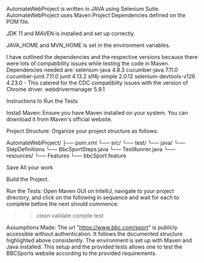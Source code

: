 AutomateWebProject is written in JAVA using Selenium Suite. AutomateWebProject uses Maven Project Dependencies defined on the POM file.

JDK 11 and MAVEN is installed and set up correctly.

JAVA_HOME and MVN_HOME is set in the environment variables.

I have outlined the dependencies and the respective versions because there were lots of compatibility issues while testing the code in Maven.
Dependencies needed are:
      selenium-java 4.8.3
      cucumber-java 7.11.0
      cucumber-junit 7.11.0
      junit 4.13.2
      slf4j-simple 2.0.12
      selenium-devtools-v126 4.23.0 - This catered for the CDC compatibilty issues with the version of Chrome driver.
      webdrivermanager 5.9.1

Instructions to Run the Tests

Install Maven:
Ensure you have Maven installed on your system. You can download it from Maven's official website.

Project Structure:
Organize your project structure as follows:

AutomateWebProject/
├── pom.xml
└── src/
    └── test/
        └── java/
            └── StepDefinitions
                 └── BbcSportSteps.java
               └── TestRunner.java
        └── resources/
            └── Features
                 └── bbcSport.feature
			
Save All your work

Build the Project.

Run the Tests:
Open Maven GUI on IntelliJ, navigate to your project directory, and click on the following in sequence and wait for each to complete before the next should commence:
>> clean
>> validate
>> compile
>> test

Assumptions Made: The url "https://www.bbc.com/sport" is publicly accessible without authentication. It follows the documented structure highlighted above consistently. The environment is set up with Maven and Java installed. This setup and the provided tests allows one to test the BBCSports website according to the provided requirements.


